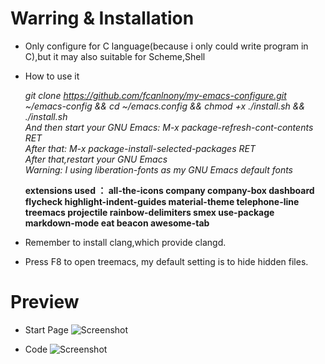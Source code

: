 # Warring & Installation
* Only configure for C language(because i only could write program in C),but it may also suitable for Scheme,Shell

* How to use it</p>
  *git clone https://github.com/fcanlnony/my-emacs-configure.git ~/emacs-config && cd ~/emacs.config && chmod +x ./install.sh && ./install.sh*                
  *And then start your GNU Emacs: M-x package-refresh-cont-contents RET*                                                                                           
  *After that: M-x package-install-selected-packages RET*                                                                                                           
  *After that,restart your GNU Emacs*                                                                                                                           
  *Warning: I using liberation-fonts as my GNU Emacs default fonts*

  **extensions used ： all-the-icons company company-box dashboard flycheck highlight-indent-guides material-theme telephone-line treemacs projectile rainbow-delimiters smex use-package markdown-mode eat beacon awesome-tab**

* Remember to install clang,which provide clangd.

* Press F8 to open treemacs, my default setting is to hide hidden files.

# Preview
* Start Page
![Screenshot](https://github.com/fcanlnony/my-emacs-configure/blob/main/Screenshot%20from%202023-05-26%2020-22-14.png?raw=true "startpage")

* Code
![Screenshot](https://github.com/fcanlnony/my-emacs-configure/blob/main/Screenshot%20from%202023-05-26%2020-22-28.png?raw=true "code")
